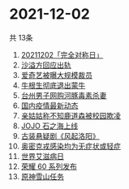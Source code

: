 # 2021-12-02
  共 13条

  <!-- BEGIN -->
  <!-- 最后更新时间:Thu Dec 02 2021 09:11:31 GMT+0000 (Coordinated Universal Time) -->
  1. [20211202「完全对称日」](https://www.zhihu.com/search?q=20211202)
1. [沙溢方回应出轨](https://www.zhihu.com/search?q=沙溢)
1. [爱奇艺被曝大规模裁员](https://www.zhihu.com/search?q=爱奇艺)
1. [牛根生彻底退出蒙牛](https://www.zhihu.com/search?q=牛根生)
1. [台州男子网购河豚毒素杀妻](https://www.zhihu.com/search?q=台州杀妻)
1. [国内疫情最新动态](https://www.zhihu.com/search?q=疫情)
1. [亲姑姑称不知鹿道森被校园欺凌](https://www.zhihu.com/search?q=鹿道森)
1. [JOJO 石之海上线](https://www.zhihu.com/search?q=石之海)
1. [古装悬疑剧《风起洛阳》](https://www.zhihu.com/search?q=风起洛阳)
1. [奥密克戎感染均为无症状或轻症](https://www.zhihu.com/search?q=奥密克戎)
1. [世界艾滋病日](https://www.zhihu.com/search?q=艾滋病)
1. [荣耀 60 系列发布](https://www.zhihu.com/search?q=荣耀60)
1. [原神雪山任务](https://www.zhihu.com/search?q=原神)
  <!-- END -->
  